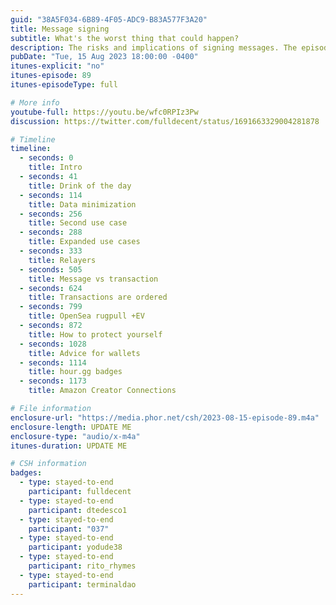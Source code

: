 ```yaml
---
guid: "38A5F034-6B89-4F05-ADC9-B83A577F3A20"
title: Message signing
subtitle: What's the worst thing that could happen?
description: The risks and implications of signing messages. The episode aims to educate viewers on the importance of understanding what they sign online and the potential consequences of signing dubious content. Within the discussion, they touch on best practices for secure message signing, showcasing prime examples. Emphasis is given to data minimization practices and how certain programs, like Amazon Creator Connections, align with these principles. The episode also presents specific advice for various platforms and highlights the difference between messages and transactions, elucidating their sequential nature. Safety measures and wallet recommendations are provided to ensure cybersecurity.
pubDate: "Tue, 15 Aug 2023 18:00:00 -0400"
itunes-explicit: "no"
itunes-episode: 89
itunes-episodeType: full

# More info
youtube-full: https://youtu.be/wfc0RPIz3Pw
discussion: https://twitter.com/fulldecent/status/1691663329004281878

# Timeline
timeline:
  - seconds: 0
    title: Intro
  - seconds: 41
    title: Drink of the day
  - seconds: 114
    title: Data minimization
  - seconds: 256
    title: Second use case
  - seconds: 288
    title: Expanded use cases
  - seconds: 333
    title: Relayers
  - seconds: 505
    title: Message vs transaction
  - seconds: 624
    title: Transactions are ordered
  - seconds: 799
    title: OpenSea rugpull +EV
  - seconds: 872
    title: How to protect yourself
  - seconds: 1028
    title: Advice for wallets
  - seconds: 1114
    title: hour.gg badges
  - seconds: 1173
    title: Amazon Creator Connections

# File information
enclosure-url: "https://media.phor.net/csh/2023-08-15-episode-89.m4a"
enclosure-length: UPDATE ME
enclosure-type: "audio/x-m4a"
itunes-duration: UPDATE ME

# CSH information
badges:
  - type: stayed-to-end
    participant: fulldecent
  - type: stayed-to-end
    participant: dtedesco1
  - type: stayed-to-end
    participant: "037"
  - type: stayed-to-end
    participant: yodude38
  - type: stayed-to-end
    participant: rito_rhymes
  - type: stayed-to-end
    participant: terminaldao
---
```


